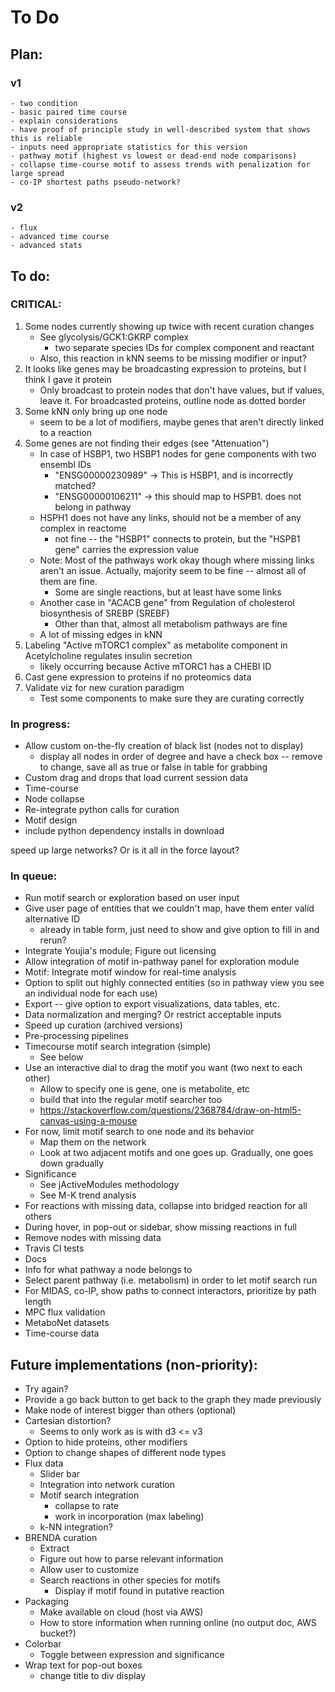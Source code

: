 # To Do

## Plan:
### v1
	- two condition
	- basic paired time course
	- explain considerations
	- have proof of principle study in well-described system that shows this is reliable
	- inputs need appropriate statistics for this version
	- pathway motif (highest vs lowest or dead-end node comparisons)
	- collapse time-course motif to assess trends with penalization for large spread
	- co-IP shortest paths pseudo-network?
### v2
	- flux
	- advanced time course
	- advanced stats


## To do:

### CRITICAL:
1. Some nodes currently showing up twice with recent curation changes
	- See glycolysis/GCK1:GKRP complex
		- two separate species IDs for complex component and reactant
	- Also, this reaction in kNN seems to be missing modifier or input?
2. It looks like genes may be broadcasting expression to proteins, but I think I gave it protein
	- Only broadcast to protein nodes that don't have values, but if values, leave it. For broadcasted proteins, outline node as dotted border
3. Some kNN only bring up one node
	- seem to be a lot of modifiers, maybe genes that aren't directly linked to a reaction
4. Some genes are not finding their edges (see "Attenuation")
	- In case of HSBP1, two HSBP1 nodes for gene components with two ensembl IDs
		- "ENSG00000230989" -> This is HSBP1, and is incorrectly matched?
		- "ENSG00000106211" -> this should map to HSPB1. does not belong in pathway
	- HSPH1 does not have any links, should not be a member of any complex in reactome
		- not fine -- the "HSBP1" connects to protein, but the "HSPB1 gene" carries the expression value
	- Note: Most of the pathways work okay though where missing links aren't an issue. Actually, majority seem to be fine -- almost all of them are fine.
		- Some are single reactions, but at least have some links
	- Another case in "ACACB gene" from Regulation of cholesterol biosynthesis of SREBP (SREBF)
		- Other than that, almost all metabolism pathways are fine
	- A lot of missing edges in kNN
5. Labeling "Active mTORC1 complex" as metabolite component in Acetylcholine regulates insulin secretion
	- likely occurring because Active mTORC1 has a CHEBI ID
6. Cast gene expression to proteins if no proteomics data
7. Validate viz for new curation paradigm
	- Test some components to make sure they are curating correctly



### In progress:
- Allow custom on-the-fly creation of black list (nodes not to display)
	- display all nodes in order of degree and have a check box -- remove to change, save all as true or false in table for grabbing
- Custom drag and drops that load current session data
- Time-course
- Node collapse
- Re-integrate python calls for curation
- Motif design
- include python dependency installs in download

speed up large networks? Or is it all in the force layout?





### In queue:
- Run motif search or exploration based on user input
- Give user page of entities that we couldn't map, have them enter valid alternative ID
	- already in table form, just need to show and give option to fill in and rerun?
- Integrate Youjia's module; Figure out licensing
- Allow integration of motif in-pathway panel for exploration module
- Motif: Integrate motif window for real-time analysis
- Option to split out highly connected entities (so in pathway view you see an individual node for each use)
- Export -- give option to export visualizations, data tables, etc.
- Data normalization and merging? Or restrict acceptable inputs
- Speed up curation (archived versions)
- Pre-processing pipelines
- Timecourse motif search integration (simple)
	- See below
- Use an interactive dial to drag the motif you want (two next to each other)
	- Allow to specify one is gene, one is metabolite, etc
	- build that into the regular motif searcher too
	- https://stackoverflow.com/questions/2368784/draw-on-html5-canvas-using-a-mouse
- For now, limit motif search to one node and its behavior
	- Map them on the network
	- Look at two adjacent motifs and one goes up. Gradually, one goes down gradually
- Significance
	- See jActiveModules methodology
	- See M-K trend analysis
- For reactions with missing data, collapse into bridged reaction for all others
- During hover, in pop-out or sidebar, show missing reactions in full
- Remove nodes with missing data
- Travis CI tests
- Docs
- Info for what pathway a node belongs to
- Select parent pathway (i.e. metabolism) in order to let motif search run
- For MIDAS, co-IP, show paths to connect interactors, prioritize by path length
- MPC flux validation
- MetaboNet datasets
- Time-course data










## Future implementations (non-priority):
- Try again?
- Provide a go back button to get back to the graph they made previously
- Make node of interest bigger than others (optional)
- Cartesian distortion?
	- Seems to only work as is with d3 <= v3
- Option to hide proteins, other modifiers
- Option to change shapes of different node types
- Flux data
	- Slider bar
	- Integration into network curation
	- Motif search integration
		- collapse to rate
		- work in incorporation (max labeling)
	- k-NN integration?
- BRENDA curation
	- Extract
	- Figure out how to parse relevant information
	- Allow user to customize
	- Search reactions in other species for motifs
		- Display if motif found in putative reaction  
- Packaging
	- Make available on cloud (host via AWS)
	- How to store information when running online (no output doc, AWS bucket?)
- Colorbar
	- Toggle between expression and significance
- Wrap text for pop-out boxes
	- change title to div display
